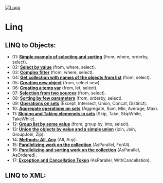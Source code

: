 [![Logo](https://raw.githubusercontent.com/ogycode/CSharpLinq/master/merch/logo.jpg)](https://github.com/ogycode/CSharpLinq)

# Linq

## LINQ to Objects:
 - 01: **[Simple example of selecting and sorting](https://github.com/ogycode/CSharpLinq/blob/master/src/CSharpLinq/Examples/Example1.cs)** (from, where, orderby, select).
 - 02: **[Select by value](https://github.com/ogycode/CSharpLinq/blob/master/src/CSharpLinq/Examples/Example2.cs)** (from, where, select).
 - 03: **[Complex filter](https://github.com/ogycode/CSharpLinq/blob/master/src/CSharpLinq/Examples/Example3.cs)** (from, where, select).
 - 04: **[Get collection with names of the objects from list](https://github.com/ogycode/CSharpLinq/blob/master/src/CSharpLinq/Examples/Example4.cs)** (from, select).
 - 05: **[Creating new object](https://github.com/ogycode/CSharpLinq/blob/master/src/CSharpLinq/Examples/Example5.cs)** (from, select new).
 - 06: **[Creating a temp var](https://github.com/ogycode/CSharpLinq/blob/master/src/CSharpLinq/Examples/Example6.cs)** (from, let, select).
 - 07: **[Selection from two sources](https://github.com/ogycode/CSharpLinq/blob/master/src/CSharpLinq/Examples/Example7.cs)** (from, select).
 - 08: **[Sorting by few parameters](https://github.com/ogycode/CSharpLinq/blob/master/src/CSharpLinq/Examples/Example8.cs)** (from, orderby, select).
 - 09: **[Operations on sets](https://github.com/ogycode/CSharpLinq/blob/master/src/CSharpLinq/Examples/Example9.cs)** (Except, Intersect, Union, Concat, Distinct).
 - 10: **[Aggregate operations on sets](https://github.com/ogycode/CSharpLinq/blob/master/src/CSharpLinq/Examples/Example10.cs)** (Aggregate, Sum, Min, Average, Max).
 - 11: **[Skiping and Taking elemenets in sets](https://github.com/ogycode/CSharpLinq/blob/master/src/CSharpLinq/Examples/Example11.cs)** (Skip, Take, SkipWhile, TakeWhile).
 - 12: **[Group list by some value](https://github.com/ogycode/CSharpLinq/blob/master/src/CSharpLinq/Examples/Example12.cs)** (from, group by, into, select).
 - 13: **[Union the objects by value and a simple union](https://github.com/ogycode/CSharpLinq/blob/master/src/CSharpLinq/Examples/Example13.cs)** (join, Join, GroupJoin, Zip).
 - 14: **[Methods: All, Any](https://github.com/ogycode/CSharpLinq/blob/master/src/CSharpLinq/Examples/Example14.cs)** (All, Any).
 - 15: **[Parallelizing work on the collection](https://github.com/ogycode/CSharpLinq/blob/master/src/CSharpLinq/Examples/Example15.cs)** (AsParallel, ForAll).
 - 16: **[Parallelizing and sorting work on the collection](https://github.com/ogycode/CSharpLinq/blob/master/src/CSharpLinq/Examples/Example16.cs)** (AsParallel, AsOrdered).
 - 17: **[Exception and Cancellation Token](https://github.com/ogycode/CSharpLinq/blob/master/src/CSharpLinq/Examples/Example17.cs)** (AsParallel, WithCancellation).

## LINQ to XML: